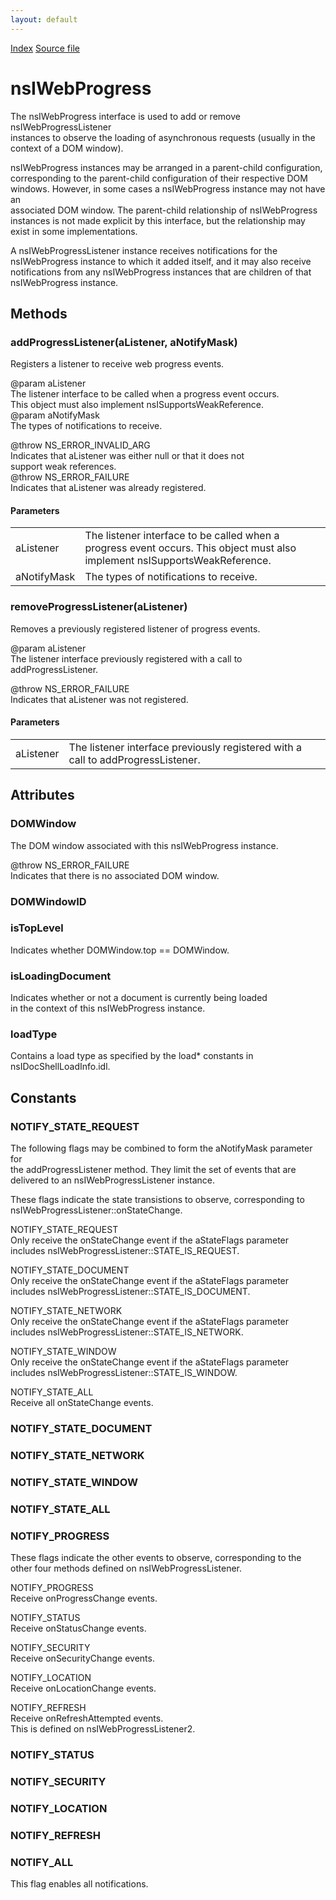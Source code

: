 ```yaml
---
layout: default
---
```

<div id='links'><a href="../index.html">Index</a>
<a href="http://dxr.mozilla.org/mozilla-central/source/uriloader/base/nsIWebProgress.idl">Source file</a>
</div>

# nsIWebProgress #
  
The nsIWebProgress interface is used to add or remove nsIWebProgressListener  
instances to observe the loading of asynchronous requests (usually in the  
context of a DOM window).  
  
nsIWebProgress instances may be arranged in a parent-child configuration,  
corresponding to the parent-child configuration of their respective DOM  
windows.  However, in some cases a nsIWebProgress instance may not have an  
associated DOM window.  The parent-child relationship of nsIWebProgress  
instances is not made explicit by this interface, but the relationship may  
exist in some implementations.  
  
A nsIWebProgressListener instance receives notifications for the  
nsIWebProgress instance to which it added itself, and it may also receive  
notifications from any nsIWebProgress instances that are children of that  
nsIWebProgress instance.  
  

## Methods ##

### addProgressListener(aListener, aNotifyMask) ###
  
Registers a listener to receive web progress events.  
  
@param aListener  
       The listener interface to be called when a progress event occurs.  
       This object must also implement nsISupportsWeakReference.  
@param aNotifyMask  
       The types of notifications to receive.  
  
@throw NS_ERROR_INVALID_ARG  
       Indicates that aListener was either null or that it does not  
       support weak references.  
@throw NS_ERROR_FAILURE  
       Indicates that aListener was already registered.  
  

#### Parameters ####

<table>

<tr>
<td>aListener</td>
<td>       The listener interface to be called when a progress event occurs.  
       This object must also implement nsISupportsWeakReference.  
</td>
</tr>

<tr>
<td>aNotifyMask</td>
<td>       The types of notifications to receive.  
</td>
</tr>

</table>

### removeProgressListener(aListener) ###
  
Removes a previously registered listener of progress events.  
  
@param aListener  
       The listener interface previously registered with a call to  
       addProgressListener.  
  
@throw NS_ERROR_FAILURE  
       Indicates that aListener was not registered.  
  

#### Parameters ####

<table>

<tr>
<td>aListener</td>
<td>       The listener interface previously registered with a call to  
       addProgressListener.  
</td>
</tr>

</table>

## Attributes ##

### DOMWindow ###
  
The DOM window associated with this nsIWebProgress instance.  
  
@throw NS_ERROR_FAILURE  
       Indicates that there is no associated DOM window.  
  

### DOMWindowID ###

### isTopLevel ###
  
Indicates whether DOMWindow.top == DOMWindow.  
  

### isLoadingDocument ###
  
Indicates whether or not a document is currently being loaded  
in the context of this nsIWebProgress instance.  
  

### loadType ###
  
Contains a load type as specified by the load* constants in  
nsIDocShellLoadInfo.idl.  
  

## Constants ##

### NOTIFY_STATE_REQUEST ###
  
The following flags may be combined to form the aNotifyMask parameter for  
the addProgressListener method.  They limit the set of events that are  
delivered to an nsIWebProgressListener instance.  
  
  
These flags indicate the state transistions to observe, corresponding to  
nsIWebProgressListener::onStateChange.  
  
NOTIFY_STATE_REQUEST  
  Only receive the onStateChange event if the aStateFlags parameter  
  includes nsIWebProgressListener::STATE_IS_REQUEST.  
  
NOTIFY_STATE_DOCUMENT  
  Only receive the onStateChange event if the aStateFlags parameter  
  includes nsIWebProgressListener::STATE_IS_DOCUMENT.  
  
NOTIFY_STATE_NETWORK  
  Only receive the onStateChange event if the aStateFlags parameter  
  includes nsIWebProgressListener::STATE_IS_NETWORK.  
  
NOTIFY_STATE_WINDOW  
  Only receive the onStateChange event if the aStateFlags parameter  
  includes nsIWebProgressListener::STATE_IS_WINDOW.  
  
NOTIFY_STATE_ALL  
  Receive all onStateChange events.  
  

### NOTIFY_STATE_DOCUMENT ###

### NOTIFY_STATE_NETWORK ###

### NOTIFY_STATE_WINDOW ###

### NOTIFY_STATE_ALL ###

### NOTIFY_PROGRESS ###
  
These flags indicate the other events to observe, corresponding to the  
other four methods defined on nsIWebProgressListener.  
  
NOTIFY_PROGRESS  
  Receive onProgressChange events.  
  
NOTIFY_STATUS  
  Receive onStatusChange events.  
  
NOTIFY_SECURITY  
  Receive onSecurityChange events.  
  
NOTIFY_LOCATION  
  Receive onLocationChange events.  
  
NOTIFY_REFRESH  
  Receive onRefreshAttempted events.  
  This is defined on nsIWebProgressListener2.  
  

### NOTIFY_STATUS ###

### NOTIFY_SECURITY ###

### NOTIFY_LOCATION ###

### NOTIFY_REFRESH ###

### NOTIFY_ALL ###
  
This flag enables all notifications.  
  
